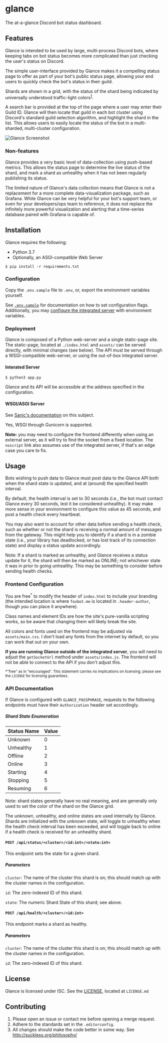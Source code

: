 # glance
The at-a-glance Discord bot status dashboard.

## Features

Glance is intended to be used by large, multi-process Discord bots, where keeping
tabs on bot status becomes more complicated than just checking the user's status
on Discord.

The simple user-interface provided by Glance makes it a compelling status page to
offer as part of your bot's public status page, allowing your end users to quickly
check the bot's status in their guild.

Shards are shown in a grid, with the status of the shard being indicated by universally
understood traffic-light colors<sup>[1](https://pdfs.semanticscholar.org/738b/fe8606a556e0a1fe85686c5c20616a1013dd.pdf)</sup>.

A search bar is provided at the top of the page where a user may enter their Guild ID.
Glance will then locate that guild in each bot cluster using Discord's standard guild
selection algorithm, and highlight the shard in the list. This allows users to easily
locate the status of the bot in a multi-sharded, multi-cluster configuration.

![Glance Screenshot](https://i.foxbot.me/9v5ijLF.png)

### Non-features

Glance provides a very basic level of data-collection using push-based metrics. This
allows the status page to determine the live status of the shard, and mark a shard as
unhealthy when it has not been regularly publishing its status.

The limited nature of Glance's data collection means that Glance is not a replacement
for a more complete data-visualization package, such as Grafana. While Glance can be
very helpful for your bot's support team, or even for your developers/ops team to reference,
it does not replace the infinitely more powerful visualization and alerting that a
time-series database paired with Grafana is capable of.

## Installation

Glance requires the following:

- Python 3.7
- Optionally, an ASGI-compatible Web Server

`$ pip install -r requirements.txt`

### Configuration

Copy the `.env.sample` file to `.env`, or, export the environment variables yourself.

See [`.env.sample`](./.env.sample) for documentation on how to set configuration flags. Additionally,
you may [configure the integrated server](https://sanic.readthedocs.io/en/latest/sanic/config.html#builtin-configuration-values)
with environment variables.

### Deployment

Glance is composed of a Python web-server and a single static-page site. The static-page, located
at `./index.html` and `assets/` can be served directly, with minimal changes (see below). The API
must be served through a WSGI-compatible web-server, or using the out-of-box integrated server.

#### Interated Server

`$ python3 app.py`

Glance and its API will be accessible at the address specified in the configuration.

#### WSGI/ASGI Server

See [Sanic's documentation](https://sanic.readthedocs.io/en/latest/sanic/deploying.html#running-via-asgi)
on this subject.

Yes, WSGI through Gunicorn is supported.

**Note:** you may need to configure the frontend differently when using an external server,
as it will try to find the socket from a fixed location. The `noscript` link also assumes
use of the integrated server, if that's an edge case you care to fix.

## Usage

Bots wishing to push data to Glance must post data to the Glance API both when the shard
state is updated, and at (around) the specified health interval.

By default, the health interval is set to 30 seconds (i.e., the bot must contact Glance every
30 seconds, lest it be considered unhealthy). It may make more sense in your environment
to configure this value as 45 seconds, and post a health check every heartbeat.

You may also want to account for other data before sending a health check, such as whether
or not the shard is receiving a normal amount of messages from the gateway. This might help
you to identify if a shard is in a zombie state (i.e., your library has deadlocked, or has lost
track of its connection state) and display a status update accordingly.

Note: If a shard is marked as unhealthy, and Glance receives a status update for it, the shard 
will then be marked as ONLINE; not whichever state it was in prior to going unhealthy. This may
be something to consider before sending health checks.

### Frontend Configuration

You are free<sup>*</sup> to modify the header of `index.html` to include your branding (the intended location
is where `foxbot.me` is located in `.header-author`, though you can place it anywhere). 

Class names and element IDs are how the site's pure-vanilla scripting works, so be aware that changing
them will likely break the site.

All colors and fonts used on the frontend may be adjusted via `assets/main.css`. I don't load any fonts
from the internet by default, so you can work that out on your own.

**If you are running Glance outside of the integrated server**, you will need to adjust the `getSocketUrl`
method under `assets/index.js`. The frontend will not be able to connect to the API if you don't
adjust this.

<small>*"free" as in "encouraged". This statement carries no implications on licensing; please see the
`LICENSE` for licensing guarantees.</small>

### API Documentation

If Glance is configured with `GLANCE_PASSPHRASE`, requests to the following endpoints must have
their `Authorization` header set accordingly.

##### Shard State Enumeration
| Status Name | Value |
| --- | --- |
| Unknown | 0 |
| Unhealthy | 1 |
| Offline | 2 |
| Online | 3 |
| Starting | 4 |
| Stopping | 5 |
| Resuming | 6 |

Note: shard states generally have no real meaning, and are generally only used to
set the color of the shard on the Glance grid.

The unknown, unhealthy, and online states are used internally by Glance. Shards are
initialized with the unknown state, will toggle to unhealthy when the health check
interval has been exceeded, and will toggle back to online if a health check is
received for an unhealthy shard.

#### `POST /api/status/<cluster>/<id:int>/<state:int>`
This endpoint sets the state for a given shard.

##### Parameters
`cluster`: The name of the cluster this shard is on; this should match up with the cluster names in the configuration.

`id`: The zero-indexed ID of this shard.

`state`: The numeric Shard State of this shard; see above.

#### `POST /api/health/<cluster>/<id:int>`
This endpoint marks a shard as healthy.

##### Parameters
`cluster`: The name of the cluster this shard is on; this should match up with the cluster names in the configuration.

`id`: The zero-indexed ID of this shard.

## License
Glance is licensed under ISC. See the [LICENSE](./LICENSE.md), located at `LICENSE.md`

## Contributing
1. Please open an issue or contact me before opening a merge request.
2. Adhere to the standards set in the `.editorconfig`.
3. All changes should make the code better in some way. See http://suckless.org/philosophy/
